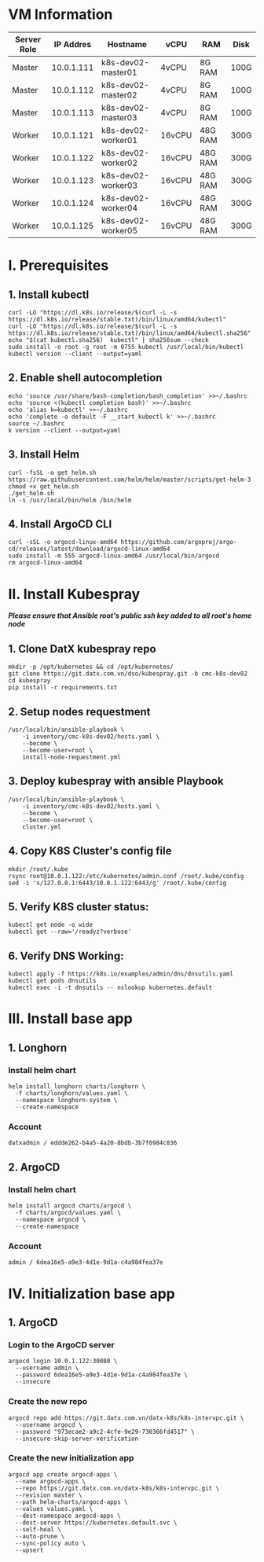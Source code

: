 # VM Information
| Server Role | IP Addres     | Hostname              | vCPU    | RAM       | Disk  |
|-------------| --------------|-----------------------|---------|-----------|-------|
| Master      | 10.0.1.111    | k8s-dev02-master01    | 4vCPU   | 8G RAM    | 100G  |
| Master      | 10.0.1.112    | k8s-dev02-master02    | 4vCPU   | 8G RAM    | 100G  |
| Master      | 10.0.1.113    | k8s-dev02-master03    | 4vCPU   | 8G RAM    | 100G  |
| Worker      | 10.0.1.121    | k8s-dev02-worker01    | 16vCPU  | 48G RAM   | 300G  |
| Worker      | 10.0.1.122    | k8s-dev02-worker02    | 16vCPU  | 48G RAM   | 300G  |
| Worker      | 10.0.1.123    | k8s-dev02-worker03    | 16vCPU  | 48G RAM   | 300G  |
| Worker      | 10.0.1.124    | k8s-dev02-worker04    | 16vCPU  | 48G RAM   | 300G  |
| Worker      | 10.0.1.125    | k8s-dev02-worker05    | 16vCPU  | 48G RAM   | 300G  |

# I. Prerequisites
## 1. Install kubectl
```shell
curl -LO "https://dl.k8s.io/release/$(curl -L -s https://dl.k8s.io/release/stable.txt)/bin/linux/amd64/kubectl"
curl -LO "https://dl.k8s.io/release/$(curl -L -s https://dl.k8s.io/release/stable.txt)/bin/linux/amd64/kubectl.sha256"
echo "$(cat kubectl.sha256)  kubectl" | sha256sum --check
sudo install -o root -g root -m 0755 kubectl /usr/local/bin/kubectl
kubectl version --client --output=yaml
```

## 2. Enable shell autocompletion
```shell
echo 'source /usr/share/bash-completion/bash_completion' >>~/.bashrc
echo 'source <(kubectl completion bash)' >>~/.bashrc
echo 'alias k=kubectl' >>~/.bashrc
echo 'complete -o default -F __start_kubectl k' >>~/.bashrc
source ~/.bashrc
k version --client --output=yaml
```

## 3. Install Helm
```shell
curl -fsSL -o get_helm.sh https://raw.githubusercontent.com/helm/helm/master/scripts/get-helm-3
chmod +x get_helm.sh
./get_helm.sh
ln -s /usr/local/bin/helm /bin/helm
```
## 4. Install ArgoCD CLI
```shell
curl -sSL -o argocd-linux-amd64 https://github.com/argoproj/argo-cd/releases/latest/download/argocd-linux-amd64
sudo install -m 555 argocd-linux-amd64 /usr/local/bin/argocd
rm argocd-linux-amd64
```

# II. Install Kubespray
***Please ensure that Ansible root's public ssh key added to all root's home node***
## 1. Clone DatX kubespray repo
```shell
mkdir -p /opt/kubernetes && cd /opt/kubernetes/ 
git clone https://git.datx.com.vn/dso/kubespray.git -b cmc-k8s-dev02
cd kubespray
pip install -r requirements.txt
```
## 2. Setup nodes requestment
```shell
/usr/local/bin/ansible-playbook \
    -i inventory/cmc-k8s-dev02/hosts.yaml \
    --become \
    --become-user=root \
    install-node-requestment.yml
```
## 3. Deploy kubespray with ansible Playbook
```shell
/usr/local/bin/ansible-playbook \
    -i inventory/cmc-k8s-dev02/hosts.yaml \
    --become \
    --become-user=root \
    cluster.yml
```
## 4. Copy K8S Cluster's config file
```shell
mkdir /root/.kube 
rsync root@10.0.1.122:/etc/kubernetes/admin.conf /root/.kube/config
sed -i 's/127.0.0.1:6443/10.0.1.122:6443/g' /root/.kube/config
```
## 5. Verify K8S cluster status:
```shell
kubectl get node -o wide
kubectl get --raw='/readyz?verbose'
```
## 6. Verify DNS Working:
```shell
kubectl apply -f https://k8s.io/examples/admin/dns/dnsutils.yaml
kubectl get pods dnsutils
kubectl exec -i -t dnsutils -- nslookup kubernetes.default
```

# III. Install base app
## 1. Longhorn
### Install helm chart
```shell
helm install longhorn charts/longhorn \
  -f charts/longhorn/values.yaml \
  --namespace longhorn-system \
  --create-namespace
```
### Account
```
datxadmin / eddde262-b4a5-4a20-8bdb-3b7f0984c836
```
## 2. ArgoCD
### Install helm chart
```shell
helm install argocd charts/argocd \
  -f charts/argocd/values.yaml \
  --namespace argocd \
  --create-namespace
```
### Account
```
admin / 6dea16e5-a9e3-4d1e-9d1a-c4a984fea37e
```
# IV. Initialization base app
## 1. ArgoCD
### Login to the ArgoCD server
```shell
argocd login 10.0.1.122:30080 \
  --username admin \
  --password 6dea16e5-a9e3-4d1e-9d1a-c4a984fea37e \
  --insecure
```
### Create the new repo
```shell
argocd repo add https://git.datx.com.vn/datx-k8s/k8s-intervpc.git \
  --username argocd \
  --password "973ecae2-a9c2-4cfe-9e29-730366fd4517" \
  --insecure-skip-server-verification
```
### Create the new initialization app

```shell
argocd app create argocd-apps \
  --name argocd-apps \
  --repo https://git.datx.com.vn/datx-k8s/k8s-intervpc.git \
  --revision master \
  --path helm-charts/argocd-apps \
  --values values.yaml \
  --dest-namespace argocd-apps \
  --dest-server https://kubernetes.default.svc \
  --self-heal \
  --auto-prune \
  --sync-policy auto \
  --upsert
```
